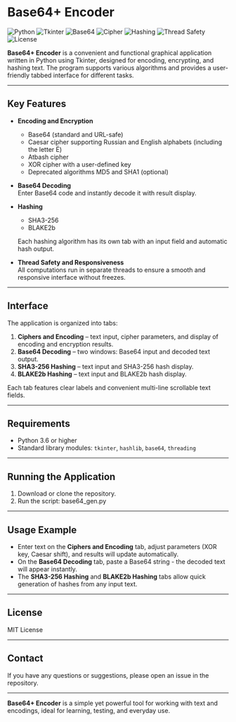 # Base64+ Encoder

![Python](https://img.shields.io/badge/Python-3776AB?style=flat&logo=python&logoColor=white)
![Tkinter](https://img.shields.io/badge/Tkinter-3776AB?style=flat&logo=python&logoColor=white)
![Base64](https://img.shields.io/badge/Base64-✓-yellow)
![Cipher](https://img.shields.io/badge/Cipher-✓-blue)
![Hashing](https://img.shields.io/badge/Hashing-✓-purple)
![Thread Safety](https://img.shields.io/badge/Thread%20Safe-✓-brightgreen)
![License](https://img.shields.io/badge/License-MIT-blue)


**Base64+ Encoder** is a convenient and functional graphical application written in Python using Tkinter, designed for encoding, encrypting, and hashing text. The program supports various algorithms and provides a user-friendly tabbed interface for different tasks.

---

## Key Features

- **Encoding and Encryption**
  - Base64 (standard and URL-safe)
  - Caesar cipher supporting Russian and English alphabets (including the letter Ё)
  - Atbash cipher
  - XOR cipher with a user-defined key
  - Deprecated algorithms MD5 and SHA1 (optional)

- **Base64 Decoding**  
  Enter Base64 code and instantly decode it with result display.

- **Hashing**
  - SHA3-256
  - BLAKE2b

  Each hashing algorithm has its own tab with an input field and automatic hash output.

- **Thread Safety and Responsiveness**  
  All computations run in separate threads to ensure a smooth and responsive interface without freezes.

---

## Interface

The application is organized into tabs:

1. **Ciphers and Encoding** – text input, cipher parameters, and display of encoding and encryption results.
2. **Base64 Decoding** – two windows: Base64 input and decoded text output.
3. **SHA3-256 Hashing** – text input and SHA3-256 hash display.
4. **BLAKE2b Hashing** – text input and BLAKE2b hash display.

Each tab features clear labels and convenient multi-line scrollable text fields.

---

## Requirements

- Python 3.6 or higher
- Standard library modules: `tkinter`, `hashlib`, `base64`, `threading`

---

## Running the Application

1. Download or clone the repository.
2. Run the script: base64_gen.py


---

## Usage Example

- Enter text on the **Ciphers and Encoding** tab, adjust parameters (XOR key, Caesar shift), and results will update automatically.
- On the **Base64 Decoding** tab, paste a Base64 string - the decoded text will appear instantly.
- The **SHA3-256 Hashing** and **BLAKE2b Hashing** tabs allow quick generation of hashes from any input text.

---

## License

MIT License

---

## Contact

If you have any questions or suggestions, please open an issue in the repository.

---

**Base64+ Encoder** is a simple yet powerful tool for working with text and encodings, ideal for learning, testing, and everyday use.

